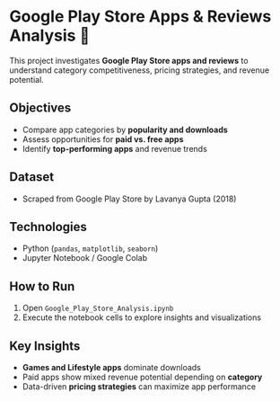 # Google Play Store Apps & Reviews Analysis 📱

<!-- Add a relevant screenshot or visualization here -->

This project investigates **Google Play Store apps and reviews** to understand category competitiveness, pricing strategies, and revenue potential.

## Objectives
- Compare app categories by **popularity and downloads**  
- Assess opportunities for **paid vs. free apps**  
- Identify **top-performing apps** and revenue trends  

## Dataset
- Scraped from Google Play Store by Lavanya Gupta (2018)  

## Technologies
- Python (`pandas`, `matplotlib`, `seaborn`)  
- Jupyter Notebook / Google Colab  

## How to Run
1. Open `Google_Play_Store_Analysis.ipynb`  
2. Execute the notebook cells to explore insights and visualizations  

## Key Insights
- **Games and Lifestyle apps** dominate downloads  
- Paid apps show mixed revenue potential depending on **category**  
- Data-driven **pricing strategies** can maximize app performance  

